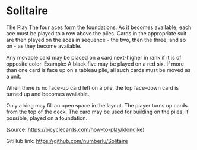 # Solitaire

The Play
The four aces form the foundations. As it becomes available, each ace must be played to a row above the piles. Cards in the appropriate suit are then played on the aces in sequence - the two, then the three, and so on - as they become available.

Any movable card may be placed on a card next-higher in rank if it is of opposite color. Example: A black five may be played on a red six. If more than one card is face up on a tableau pile, all such cards must be moved as a unit.

When there is no face-up card left on a pile, the top face-down card is turned up and becomes available.

Only a king may fill an open space in the layout. The player turns up cards from the top of the deck. The card may be used for building on the piles, if possible, played on a foundation.

(source: https://bicyclecards.com/how-to-play/klondike)

GitHub link: https://github.com/numberlu/Solitaire
